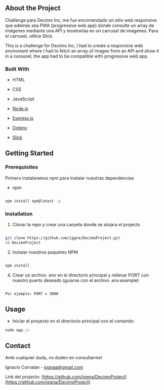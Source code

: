 ## About the Project

Challenge para Decimo Inc, me fue encomendado un sitio web responsive que además sea PWA (progressive web app) donde consulte un array de imágenes mediante una API y mostrarlas en un carrusel de imágenes. Para el carrusel, utilice Slick.

This is a challenge for Decimo Inc, I had to create a responsive web enviroment where I had to fetch an array of images from an API and show it in a carousel, the app had to be compatible with progressive web app.

### Built With

*  HTML

*  CSS

*  JavaScript 

*  [Node.js](https://nodejs.org/es/)

*  [Express.js](https://expressjs.com/es/)

*  [Dotenv](https://www.npmjs.com/package/dotenv)

*  [Slick](https://kenwheeler.github.io/slick/)


## Getting Started

### Prerequisites

Primero instalaremos npm para instalar nuestras dependencias
* npm

```sh

npm install npm@latest -g

```
### Installation

  

1. Clonar la repo y crear una carpeta donde se alojara el projecto

```sh

git clone https://github.com/iggna/DecimoProject.git
cd DecimoProject

```

2. Instalar nuestros paquetes NPM

```sh

npm install

```

4. Crear un archivo .env en el directorio principal y rellenar PORT con nuestro puerto deseado (guiarse con el archivo .env.example)

```sh

Por ejemplo: PORT = 3000

```

<!-- USAGE EXAMPLES -->

## Usage

 * Iniciar el proyecto en el directorio principal con el comando:
```js
node app.js
```
## Contact

  Ante cualquier duda, no duden en consultarme!

Ignacio Corvalan - iggnaa@gmail.com

Link del projecto: [https://github.com/iggna/DecimoProject](https://github.com/iggna/DecimoProject)
